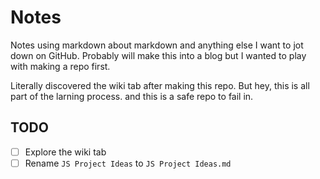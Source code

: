 # Notes
Notes using markdown about markdown and anything else I want to jot down on GitHub. Probably will make this into a blog but I wanted to play with making a repo first.

Literally discovered the wiki tab after making this repo. But hey, this is all part of the larning process. and this is a safe repo to fail in.

## TODO
- [ ] Explore the wiki tab
- [ ] Rename ``` JS Project Ideas ``` to ``` JS Project Ideas.md ```
